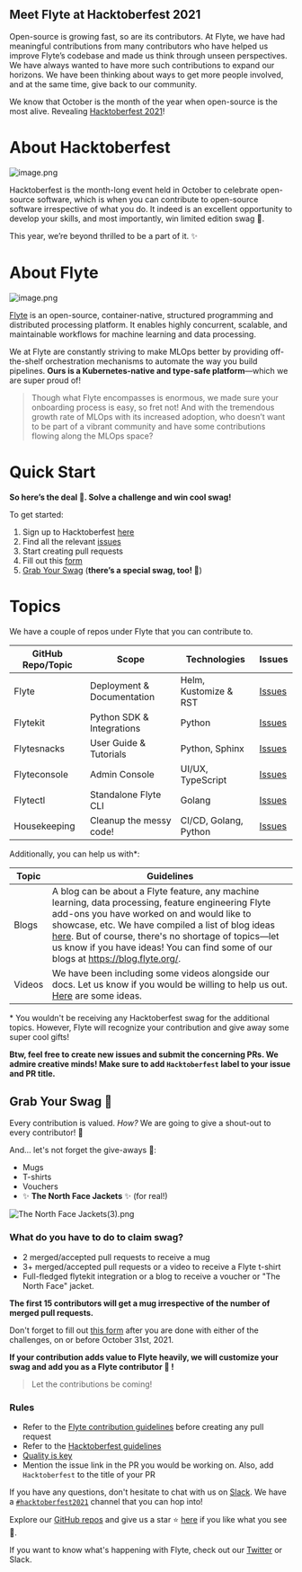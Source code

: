 ## Meet Flyte at Hacktoberfest 2021

Open-source is growing fast, so are its contributors. At Flyte, we have had meaningful contributions from many contributors who have helped us improve Flyte’s codebase and made us think through unseen perspectives. We have always wanted to have more such contributions to expand our horizons. We have been thinking about ways to get more people involved, and at the same time, give back to our community.

We know that October is the month of the year when open-source is the most alive. Revealing [Hacktoberfest 2021](https://hacktoberfest.digitalocean.com/)!

# About Hacktoberfest

![image.png](https://cdn.hashnode.com/res/hashnode/image/upload/v1632911344391/n9YRXzm0J.png)

Hacktoberfest is the month-long event held in October to celebrate open-source software, which is when you can contribute to open-source software irrespective of what you do. It indeed is an excellent opportunity to develop your skills, and most importantly, win limited edition swag 🎁.

This year, we’re beyond thrilled to be a part of it. ✨

# About Flyte

![image.png](https://cdn.hashnode.com/res/hashnode/image/upload/v1632911371546/64Q5IfvkG.png)

[Flyte](https://flyte.org/) is an open-source, container-native, structured programming and distributed processing platform. It enables highly concurrent, scalable, and maintainable workflows for machine learning and data processing.

We at Flyte are constantly striving to make MLOps better by providing off-the-shelf orchestration mechanisms to automate the way you build pipelines. **Ours is a Kubernetes-native and type-safe platform**—which we are super proud of!

> Though what Flyte encompasses is enormous, we made sure your onboarding process is easy, so fret not! And with the tremendous growth rate of MLOps with its increased adoption, who doesn’t want to be part of a vibrant community and have some contributions flowing along the MLOps space?

# Quick Start
**So here’s the deal 🤝. Solve a challenge and win cool swag!**

To get started:
1. Sign up to Hacktoberfest [here](https://hacktoberfest.digitalocean.com/register)
2. Find all the relevant [issues](https://github.com/flyteorg/flyte/issues?q=is%3Aissue+is%3Aopen+label%3AHacktoberfest+)
3. Start creating pull requests
4. Fill out this [form](https://tally.so/r/3qPO7m)
5. [Grab Your Swag](#grab-your-swag) (**there’s a special swag, too! 🎉**)

# Topics
We have a couple of repos under Flyte that you can contribute to.

| GitHub Repo/Topic | Scope | Technologies | Issues |
| -------- | -------- | -------- | -------- |
| Flyte    | Deployment & Documentation | Helm, Kustomize & RST  |[Issues](https://github.com/flyteorg/flyte/issues?q=is%3Aopen+label%3Aflyte+label%3AHacktoberfest+)  |
| Flytekit     | Python SDK & Integrations     | Python | [Issues](https://github.com/flyteorg/flyte/issues?q=is%3Aopen+label%3Aflytekit+label%3AHacktoberfest+)     |
| Flytesnacks | User Guide & Tutorials | Python, Sphinx | [Issues](https://github.com/flyteorg/flyte/issues?q=is%3Aopen+label%3Adocumentation+label%3AHacktoberfest+) |
| Flyteconsole | Admin Console | UI/UX, TypeScript | [Issues](https://github.com/flyteorg/flyte/issues?q=is%3Aopen+label%3Aui+label%3AHacktoberfest+) |
| Flytectl | Standalone Flyte CLI | Golang | [Issues](https://github.com/flyteorg/flyte/issues?q=is%3Aopen+label%3Aflytectl+label%3AHacktoberfest+) |
| Housekeeping | Cleanup the messy code! | CI/CD, Golang, Python | [Issues](https://github.com/flyteorg/flyte/issues?q=is%3Aopen+label%3Ahousekeeping+label%3AHacktoberfest+) |

Additionally, you can help us with*:

| Topic | Guidelines |
| -------- | -------- |
| Blogs | A blog can be about a Flyte feature, any machine learning, data processing, feature engineering Flyte add-ons you have worked on and would like to showcase, etc.  We have compiled a list of blog ideas [here](https://hackmd.io/@samhita/ryp8r0RmK). But of course, there's no shortage of topics—let us know if you have ideas! You can find some of our blogs at https://blog.flyte.org/.| 
| Videos | We have been including some videos alongside our docs. Let us know if you would be willing to help us out. [Here](https://hackmd.io/@samhita/ryp8r0RmK) are some ideas. |

\* You wouldn't be receiving any Hacktoberfest swag for the additional topics. However, Flyte will recognize your contribution and give away some super cool gifts!

**Btw, feel free to create new issues and submit the concerning PRs. We admire creative minds! Make sure to add `Hacktoberfest` label to your issue and PR title.**

## Grab Your Swag 🎁
Every contribution is valued. *How?* We are going to give a shout-out to every contributor! 📣 

And... let's not forget the give-aways 🤣:
* Mugs
* T-shirts
* Vouchers
* ✨ **The North Face Jackets** ✨ (for real!)

![The North Face Jackets(3).png](https://cdn.hashnode.com/res/hashnode/image/upload/v1632917330307/WOLgQH0hi.png)

### What do you have to do to claim swag?

* 2 merged/accepted pull requests to receive a mug
* 3+ merged/accepted pull requests or a video to receive a Flyte t-shirt
* Full-fledged flytekit integration or a blog to receive a voucher or "The North Face" jacket.

**The first 15 contributors will get a mug irrespective of the number of merged pull requests.** 

Don't forget to fill out [this form](https://tally.so/r/3qPO7m) after you are done with either of the challenges, on or before October 31st, 2021.

**If your contribution adds value to Flyte heavily, we will customize your swag and add you as a Flyte contributor 🥳 !**

> Let the contributions be coming! 

### Rules
* Refer to the [Flyte contribution guidelines](https://docs.flyte.org/en/latest/community/contribute.html) before creating any pull request
* Refer to the [Hacktoberfest guidelines](https://hacktoberfest.digitalocean.com/resources/participation)
* [Quality is key](https://hacktoberfest.digitalocean.com/resources/qualitystandards)
* Mention the issue link in the PR you would be working on. Also, add `Hacktoberfest` to the title of your PR

If you have any questions, don't hesitate to chat with us on [Slack](https://docs.google.com/forms/d/e/1FAIpQLScWPJZncyL-bBCWbuQ9HWuMzA8-r2RJc__CSWJoAYUQADN-BQ/viewform). We have a [`#hacktoberfest2021`](https://flyte-org.slack.com/messages/C02FU3HJQE5) channel that you can hop into!

Explore our [GitHub repos](https://github.com/flyteorg) and give us a star ⭐️ [here](https://github.com/flyteorg/flyte) if you like what you see 👀.

If you want to know what's happening with Flyte, check out our [Twitter](https://twitter.com/flyteorg) or Slack. 
